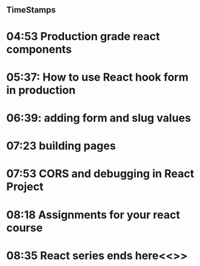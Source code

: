 ## TimeStamps

# 04:53 Production grade react components
# 05:37: How to use React hook form in production
# 06:39: adding form and slug values
# 07:23 building pages
# 07:53 CORS and debugging in React Project
# 08:18 Assignments for your react course
# 08:35 React series ends here<<>>